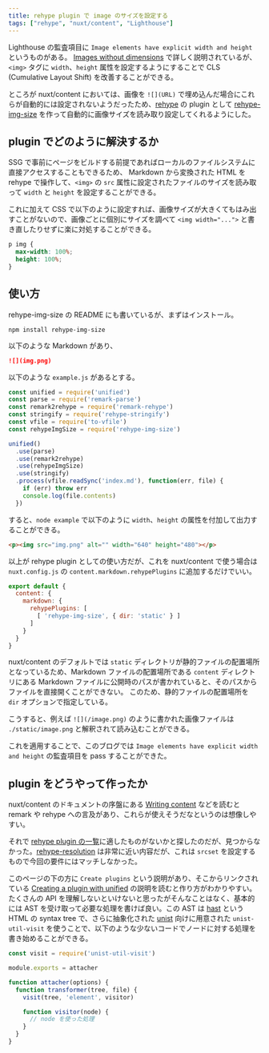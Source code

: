 ```yaml
---
title: rehype plugin で image のサイズを設定する
tags: ["rehype", "nuxt/content", "Lighthouse"]
---
```

Lighthouse の監査項目に `Image elements have explicit width and height` というものがある。
[Images without dimensions](https://web.dev/optimize-cls/#images-without-dimensions) で詳しく説明されているが、`<img>` タグに `width`、`height` 属性を設定するようにすることで CLS (Cumulative Layout Shift) を改善することができる。

ところが nuxt/content においては、画像を `![](URL)` で埋め込んだ場合にこれらが自動的には設定されないようだったため、[rehype](https://github.com/rehypejs/rehype) の plugin として [rehype-img-size](https://github.com/ksoichiro/rehype-img-size) を作って自動的に画像サイズを読み取り設定してくれるようにした。
<!--more-->
## plugin でどのように解決するか

SSG で事前にページをビルドする前提であればローカルのファイルシステムに直接アクセスすることもできるため、 Markdown から変換された HTML を rehype で操作して、`<img>` の `src` 属性に設定されたファイルのサイズを読み取って `width` と `height` を設定することができる。

これに加えて CSS で以下のように設定すれば、画像サイズが大きくてもはみ出すことがないので、画像ごとに個別にサイズを調べて `<img width="...">` と書き直したりせずに楽に対処することができる。

```css
p img {
  max-width: 100%;
  height: 100%;
}
```

## 使い方

rehype-img-size の README にも書いているが、まずはインストール。

```
npm install rehype-img-size
```

以下のような Markdown があり、

```markdown
![](img.png)
```

以下のような `example.js` があるとする。

```js
const unified = require('unified')
const parse = require('remark-parse')
const remark2rehype = require('remark-rehype')
const stringify = require('rehype-stringify')
const vfile = require('to-vfile')
const rehypeImgSize = require('rehype-img-size')

unified()
  .use(parse)
  .use(remark2rehype)
  .use(rehypeImgSize)
  .use(stringify)
  .process(vfile.readSync('index.md'), function(err, file) {
    if (err) throw err
    console.log(file.contents)
  })
```

すると、`node example` で以下のように `width`、`height` の属性を付加して出力することができる。

```html
<p><img src="img.png" alt="" width="640" height="480"></p>
```

以上が rehype plugin としての使い方だが、これを nuxt/content で使う場合は `nuxt.config.js` の `content.markdown.rehypePlugins` に追加するだけでいい。

```js
export default {
  content: {
    markdown: {
      rehypePlugins: [
        [ 'rehype-img-size', { dir: 'static' } ]
      ]
    }
  }
}
```

nuxt/content のデフォルトでは `static` ディレクトリが静的ファイルの配置場所となっているため、Markdown ファイルの配置場所である `content` ディレクトリにある Markdown ファイルに公開時のパスが書かれていると、そのパスからファイルを直接開くことができない。
このため、静的ファイルの配置場所を `dir` オプションで指定している。

こうすると、例えば `![](/image.png)` のように書かれた画像ファイルは `./static/image.png` と解釈されて読み込むことができる。

これを適用することで、このブログでは `Image elements have explicit width and height` の監査項目を pass することができた。

## plugin をどうやって作ったか

nuxt/content のドキュメントの序盤にある [Writing content](https://content.nuxtjs.org/writing) などを読むと remark や rehype への言及があり、これらが使えそうだなというのは想像しやすい。

それで [rehype plugin の一覧](https://github.com/rehypejs/rehype/blob/main/doc/plugins.md)に適したものがないかと探したのだが、見つからなかった。[rehype-resolution](https://github.com/michaelnisi/rehype-resolution) は非常に近い内容だが、これは `srcset` を設定するもので今回の要件にはマッチしなかった。

このページの下の方に `Create plugins` という説明があり、そこからリンクされている [Creating a plugin with unified](https://unifiedjs.com/learn/guide/create-a-plugin/) の説明を読むと作り方がわかりやすい。たくさんの API を理解しないといけないと思ったがそんなことはなく、基本的には AST を受け取って必要な処理を書けば良い。この AST は [hast](https://github.com/syntax-tree/hast) という HTML の syntax tree で、さらに抽象化された [unist](https://github.com/syntax-tree/unist) 向けに用意された `unist-util-visit` を使うことで、以下のような少ないコードでノードに対する処理を書き始めることができる。

```js
const visit = require('unist-util-visit')

module.exports = attacher

function attacher(options) {
  function transformer(tree, file) {
    visit(tree, 'element', visitor)

    function visitor(node) {
      // node を使った処理
    }
  }
}
```
